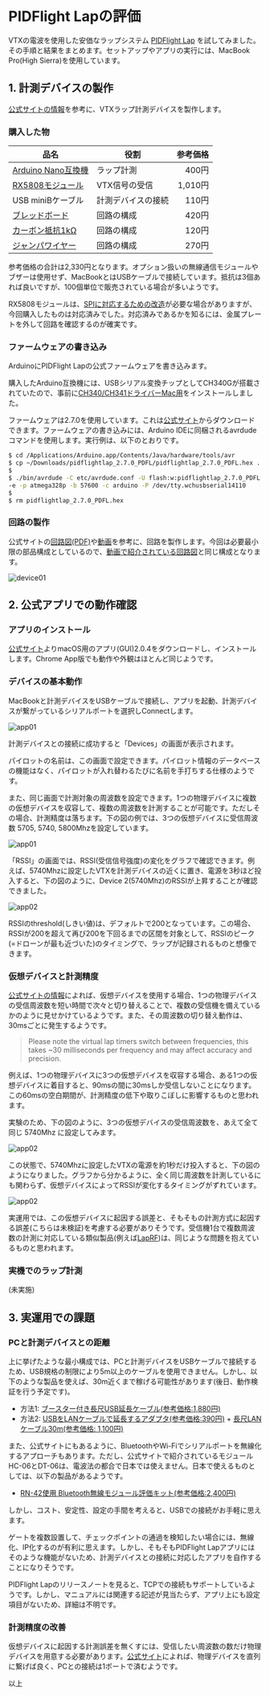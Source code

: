 # PIDFlight Lapの評価

VTXの電波を使用した安価なラップシステム [PIDFlight Lap](https://www.pidflight.com/pidflight-lap/)
を試してみました。その手順と結果をまとめます。セットアップやアプリの実行には、MacBook Pro(High Sierra)を使用しています。

## 1. 計測デバイスの製作

[公式サイトの情報](https://www.pidflight.com/pidflight-lap/build-your-own/)を参考に、VTXラップ計測デバイスを製作します。

### 購入した物

|品名|役割|参考価格|
|---|---|--:|
| [Arduino Nano互換機](https://www.amazon.co.jp/dp/B01F741W6O/) | ラップ計測 | 400円 |
| [RX5808モジュール](https://www.banggood.com/ja/FPV-5_8G-Wireless-Audio-Video-Receiving-Module-RX5808-p-84775.html) | VTX信号の受信 | 1,010円 |
| USB miniBケーブル | 計測デバイスの接続 | 110円 |
| [ブレッドボード](https://www.marutsu.co.jp/pc/i/110694/) | 回路の構成 | 420円 |
| [カーボン抵抗1kΩ](https://www.marutsu.co.jp/GoodsDetail.jsp?q=C041K00JT&salesGoodsCode=107022) | 回路の構成 | 120円 | 
| [ジャンパワイヤー](https://www.switch-science.com/catalog/314/) | 回路の構成 | 270円 |

参考価格の合計は2,330円となります。オプション扱いの無線通信モジュールやブザーは使用せず、MacBookとはUSBケーブルで接続しています。抵抗は3個あれば良いですが、100個単位で販売されている場合が多いようです。

RX5808モジュールは、[SPIに対応するための改造](http://wiki.rotoroverflow.com/pidflight:rx5808spimod)が必要な場合がありますが、今回購入したものは対応済みでした。対応済みであるかを知るには、金属プレートを外して回路を確認するのが確実です。

### ファームウェアの書き込み

ArduinoにPIDFlight Lapの公式ファームウェアを書き込みます。

購入したArduino互換機には、USBシリアル変換チップとしてCH340Gが搭載されていたので、事前に[CH340/CH341ドライバーMac用](http://www.wch.cn/download/CH341SER_MAC_ZIP.html)をインストールしました。

ファームウェアは2.7.0を使用しています。これは[公式サイト](https://www.pidflight.com/pidflight-lap/build-your-own/)からダウンロードできます。ファームウェアの書き込みには、Arduino IDEに同梱されるavrdudeコマンドを使用します。実行例は、以下のとおりです。

```bash
$ cd /Applications/Arduino.app/Contents/Java/hardware/tools/avr
$ cp ~/Downloads/pidflightlap_2.7.0_PDFL/pidflightlap_2.7.0_PDFL.hex .
$
$ ./bin/avrdude -C etc/avrdude.conf -U flash:w:pidflightlap_2.7.0_PDFL.hex:i \
-e -p atmega328p -b 57600 -c arduino -P /dev/tty.wchusbserial14110
$
$ rm pidflightlap_2.7.0_PDFL.hex
```

### 回路の製作

公式サイトの[回路図(PDF)](https://www.pidflight.com/download/303/)や[動画](https://youtu.be/JMmCdtzB3pc)を参考に、回路を製作します。今回は必要最小限の部品構成としているので、[動画で紹介されている回路図](https://youtu.be/JMmCdtzB3pc?t=21s)と同じ構成となります。

![device01](img/pfl_device_01.jpg)

## 2. 公式アプリでの動作確認

### アプリのインストール

[公式サイト](https://www.pidflight.com/pidflight-lap/)よりmacOS用のアプリ(GUI)2.0.4をダウンロードし、インストールします。Chrome App版でも動作や外観はほとんど同じようです。

### デバイスの基本動作

MacBookと計測デバイスをUSBケーブルで接続し、アプリを起動、計測デバイスが繋がっているシリアルポートを選択しConnectします。

![app01](img/pfl_app_a01.png)

計測デバイスとの接続に成功すると「Devices」の画面が表示されます。

パイロットの名前は、この画面で設定できます。パイロット情報のデータベースの機能はなく、パイロットが入れ替わるたびに名前を手打ちする仕様のようです。

また、同じ画面で計測対象の周波数を設定できます。1つの物理デバイスに複数の仮想デバイスを収容して、複数の周波数を計測することが可能です。ただしその場合、計測精度は落ちます。下の図の例では、3つの仮想デバイスに受信周波数 5705, 5740, 5800Mhzを設定しています。

![app01](img/pfl_app_a02.png)


「RSSI」の画面では、RSSI(受信信号強度)の変化をグラフで確認できます。例えば、5740Mhzに設定したVTXを計測デバイスの近くに置き、電源を3秒ほど投入すると、下の図のように、Device 2(5740Mhz)のRSSIが上昇することが確認できました。

![app02](img/pfl_app_a03.png)

RSSIのthreshold(しきい値)は、デフォルトで200となっています。この場合、RSSIが200を超えて再び200を下回るまでの区間を対象として、RSSIのピーク(=ドローンが最も近づいた)のタイミングで、ラップが記録されるものと想像できます。

### 仮想デバイスと計測精度

[公式サイトの情報](https://www.pidflight.com/pidflight-lap/multipilot/)によれば、仮想デバイスを使用する場合、1つの物理デバイスの受信周波数を短い時間で次々と切り替えることで、複数の受信機を備えているかのように見せかけているようです。また、その周波数の切り替え動作は、30msごとに発生するようです。

> Please note the virtual lap timers switch between frequencies, this takes ~30 milliseconds per frequency and may affect accuracy and precision.

例えば、1つの物理デバイスに3つの仮想デバイスを収容する場合、ある1つの仮想デバイスに着目すると、90msの間に30msしか受信しないことになります。この60msの空白期間が、計測精度の低下や取りこぼしに影響するものと思われます。

実験のため、下の図のように、3つの仮想デバイスの受信周波数を、あえて全て同じ 5740Mhz に設定してみます。

![app02](img/pfl_app_b01.png)

この状態で、5740Mhzに設定したVTXの電源を約1秒だけ投入すると、下の図のようになりました。グラフから分かるように、全く同じ周波数を計測しているにも関わらず、仮想デバイスによってRSSIが変化するタイミングがずれています。

![app02](img/pfl_app_b02.png)

実運用では、この仮想デバイスに起因する誤差と、そもそもの計測方式に起因する誤差(こちらは未検証)を考慮する必要がありそうです。受信機1台で複数周波数の計測に対応している類似製品(例えば[LapRF](https://www.immersionrc.com/fpv-products/laprf/))は、同じような問題を抱えているものと思われます。

### 実機でのラップ計測

(未実施)

## 3. 実運用での課題

### PCと計測デバイスとの距離

上に挙げたような最小構成では、PCと計測デバイスをUSBケーブルで接続するため、USB規格の制限により5m以上のケーブルを使用できません。しかし、以下のような製品を使えば、30m近くまで稼げる可能性があります(後日、動作検証を行う予定です)。

- 方法1: [ブースター付き長尺USB延長ケーブル(参考価格:1,880円)](https://www.amazon.co.jp/dp/B008988WBE)
- 方法2: [USBをLANケーブルで延長するアダプタ(参考価格:390円)](https://www.amazon.co.jp/dp/B009H0KV9O) + [長尺LANケーブル30m(参考価格: 1,100円)](https://www.amazon.co.jp/dp/B00B42H10K)

また、公式サイトにもあるように、BluetoothやWi-Fiでシリアルポートを無線化するアプローチもあります。ただし、公式サイトで紹介されているモジュールHC-06とDT-06は、電波法の都合で日本では使えません。日本で使えるものとしては、以下の製品があるようです。

- [RN-42使用 Bluetooth無線モジュール評価キット(参考価格:2,400円)](http://akizukidenshi.com/catalog/g/gK-07378/)

しかし、コスト、安定性、設定の手間を考えると、USBでの接続がお手軽に思えます。

ゲートを複数設置して、チェックポイントの通過を検知したい場合には、無線化、IP化するのが有利に思えます。しかし、そもそもPIDFlight Lapアプリにはそのような機能がないため、計測デバイスとの接続に対応したアプリを自作することになりそうです。

PIDFlight Lapのリリースノートを見ると、TCPでの接続もサポートしているようです。しかし、マニュアルには関連する記述が見当たらず、アプリ上にも設定項目がないため、詳細は不明です。

### 計測精度の改善

仮想デバイスに起因する計測誤差を無くすには、受信したい周波数の数だけ物理デバイスを用意する必要があります。[公式サイト](https://www.pidflight.com/pidflight-lap/multipilot/)によれば、物理デバイスを直列に繋げば良く、PCとの接続は1ポートで済むようです。


以上